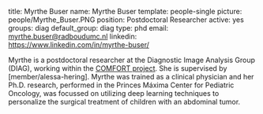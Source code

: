 title: Myrthe Buser
name: Myrthe Buser
template: people-single
picture: people/Myrthe_Buser.PNG
position: Postdoctoral Researcher
active: yes
groups: diag
default_group: diag
type: phd
email: myrthe.buser@radboudumc.nl
linkedin: https://www.linkedin.com/in/myrthe-buser/

Myrthe is a postdoctoral researcher at the Diagnostic Image Analysis Group (DIAG), working within the [COMFORT project](https://www.diagnijmegen.nl/projects/comfort/). She is supervised by [member/alessa-hering].
Myrthe was trained as a clinical physician and her Ph.D. research, performed in the Princes Máxima Center for Pediatric Oncology, was focussed on utilizing deep learning techniques to personalize the surgical treatment of children with an abdominal tumor.